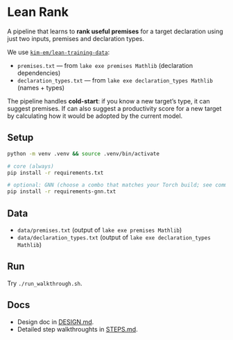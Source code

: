 # Lean Rank

A pipeline that learns to **rank useful premises** for a target declaration using just two inputs, premises and declaration types.

We use [`kim-em/lean-training-data`](https://github.com/kim-em/lean-training-data):
- `premises.txt` — from `lake exe premises Mathlib` (declaration dependencies)
- `declaration_types.txt` — from `lake exe declaration_types Mathlib` (names + types)

The pipeline handles **cold-start**: if you know a new target’s type, it can suggest premises.
If can also suggest a productivity score for a new target by calculating how it would be adopted by the current model.

## Setup

```bash
python -m venv .venv && source .venv/bin/activate

# core (always)
pip install -r requirements.txt

# optional: GNN (choose a combo that matches your Torch build; see comments inside)
pip install -r requirements-gnn.txt
```

## Data

- `data/premises.txt` (output of `lake exe premises Mathlib`)
- `data/declaration_types.txt` (output of `lake exe declaration_types Mathlib`)

## Run

Try `./run_walkthrough.sh`.

## Docs

- Design doc in [DESIGN.md](DESIGN.md).
- Detailed step walkthroughts in [STEPS.md](STEPS.md).

